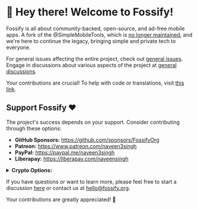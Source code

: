 # 👋 Hey there! Welcome to Fossify!

Fossify is all about community-backed, open-source, and ad-free mobile apps. A fork of the @SimpleMobileTools, which is [no longer maintained](https://github.com/SimpleMobileTools/General-Discussion/issues/241), and we're here to continue the legacy, bringing simple and private tech to everyone.

For general issues affecting the entire project, check out [general issues](https://github.com/FossifyOrg/General-Discussion/issues). Engage in discussions about various aspects of the project at [general discussions](https://github.com/FossifyOrg/General-Discussion/discussions).

Your contributions are crucial! To help with code or translations, visit [this link](https://github.com/FossifyOrg/General-Discussion?tab=readme-ov-file#faq).

## Support Fossify :heart:

The project's success depends on your support. Consider contributing through these options:

- **GitHub Sponsors:** https://github.com/sponsors/FossifyOrg
- **Patreon:** https://www.patreon.com/naveen3singh
- **PayPal:** https://paypal.me/naveen3singh
- **Liberapay:** https://liberapay.com/naveensingh

<details>
  
  <summary><strong>Crypto Options:</strong></summary>

  
  <p>Show your support through cryptocurrency donations:</p>
  
  - **BTC:** `bc1q5flmuh5f3canqza07cfekjn64p2aqvd2w7pnn3`
  - **ETH:** `0x9354fC372BC3BdA58766a8a9Fabadf77A76CdE01`
  - **XMR:** `48FkVUcJ7AGeBMR4SC4J7QU5nAt6YNwKZWz6sGDT1s5haEY7reZtJr5CniXLaQzTzGAuZNoc83BQAcETHw1d3Lkn8AAf1XF`
  - **TRX:** `TGi4VpD1D9A9ZvyP9d3aVowwzMSvev2hub`

</details>

If you have questions or want to learn more, please feel free to start a discussion [here](https://github.com/orgs/FossifyOrg/discussions) or contact us at [hello@fossify.org](mailto:hello@fossify.org).

Your contributions are greatly appreciated! 🌟
